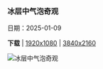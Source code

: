 ### 冰层中气泡奇观

日期：2025-01-09

**下载**  |  [1920x1080](https://cn.bing.com/th?id=OHR.BubbleLake_ZH-CN7146244555_1920x1080.jpg)  |  [3840x2160](https://cn.bing.com/th?id=OHR.BubbleLake_ZH-CN7146244555_UHD.jpg)

![冰层中气泡奇观](https://cn.bing.com/th?id=OHR.BubbleLake_ZH-CN7146244555_1920x1080.jpg "亚伯拉罕湖，阿尔伯塔省，加拿大 (© Basic Elements Photography/Getty Images)")

